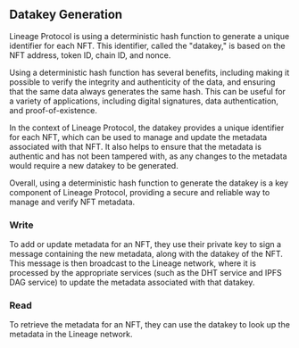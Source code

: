 ## Datakey Generation

Lineage Protocol is using a deterministic hash function to generate a unique identifier for each NFT. This identifier, called the "datakey," is based on the NFT address, token ID, chain ID, and nonce.

Using a deterministic hash function has several benefits, including making it possible to verify the integrity and authenticity of the data, and ensuring that the same data always generates the same hash. This can be useful for a variety of applications, including digital signatures, data authentication, and proof-of-existence.

In the context of Lineage Protocol, the datakey provides a unique identifier for each NFT, which can be used to manage and update the metadata associated with that NFT. It also helps to ensure that the metadata is authentic and has not been tampered with, as any changes to the metadata would require a new datakey to be generated.

Overall, using a deterministic hash function to generate the datakey is a key component of Lineage Protocol, providing a secure and reliable way to manage and verify NFT metadata.

### Write

To add or update metadata for an NFT, they use their private key to sign a message containing the new metadata, along with the datakey of the NFT. This message is then broadcast to the Lineage network, where it is processed by the appropriate services (such as the DHT service and IPFS DAG service) to update the metadata associated with that datakey.

### Read

To retrieve the metadata for an NFT, they can use the datakey to look up the metadata in the Lineage network.
